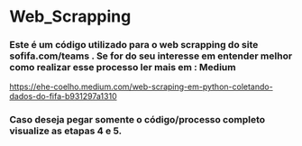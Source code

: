 # Web_Scrapping

### Este é um código utilizado para o web scrapping do site sofifa.com/teams . Se for do seu interesse em entender melhor como realizar esse processo ler mais em : Medium
https://ehe-coelho.medium.com/web-scraping-em-python-coletando-dados-do-fifa-b931297a1310

### Caso deseja pegar somente o código/processo completo visualize as etapas 4 e 5.
